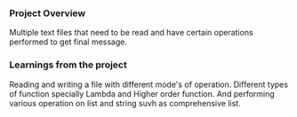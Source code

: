 ### Project Overview

 Multiple text files that need to be read and have certain operations performed to get final message.


### Learnings from the project

 Reading and writing a file with different mode's of operation. Different types of function specially Lambda and Higher order function. And performing various operation on list and string suvh as comprehensive list.


